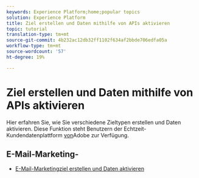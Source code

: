 ```yaml
---
keywords: Experience Platform;home;popular topics
solution: Experience Platform
title: Ziel erstellen und Daten mithilfe von APIs aktivieren
topic: tutorial
translation-type: tm+mt
source-git-commit: 4b232ac12db32ff1102f634af2bbde706edfa05a
workflow-type: tm+mt
source-wordcount: '57'
ht-degree: 19%

---
```



# Ziel erstellen und Daten mithilfe von APIs aktivieren

Hier erfahren Sie, wie Sie verschiedene Zieltypen erstellen und Daten aktivieren. Diese Funktion steht Benutzern der Echtzeit-Kundendatenplattform [von](https://docs.adobe.com/content/help/de-DE/experience-platform/rtcdp/overview.html)Adobe zur Verfügung.

## E-Mail-Marketing-

* [E-Mail-Marketingziel erstellen und Daten aktivieren](email-marketing-api.md)